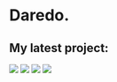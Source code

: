<h1>
    Daredo.
</h1>
<h2>
    My latest project:
</h2>
<img src="https://media.discordapp.net/attachments/723524063359664128/770896944327032832/Showcase.png">
<img src="https://cdn.discordapp.com/attachments/769929148713926657/770237362184912906/Screen_Shot_2020-10-26_at_6.47.33_pm.png">
<img src="https://cdn.discordapp.com/attachments/769929148713926657/769933940546732072/Showcase.png">
<img src="https://cdn.discordapp.com/attachments/769929148713926657/770251161034031104/Screen_Shot_2020-10-26_at_7.42.23_pm.png">
